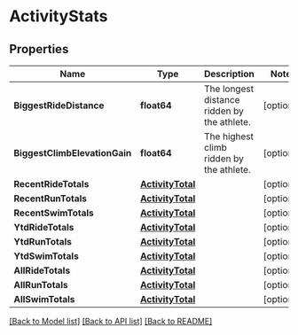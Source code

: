 # ActivityStats

## Properties

Name | Type | Description | Notes
------------ | ------------- | ------------- | -------------
**BiggestRideDistance** | **float64** | The longest distance ridden by the athlete. | [optional] 
**BiggestClimbElevationGain** | **float64** | The highest climb ridden by the athlete. | [optional] 
**RecentRideTotals** | [**ActivityTotal**](ActivityTotal.md) |  | [optional] 
**RecentRunTotals** | [**ActivityTotal**](ActivityTotal.md) |  | [optional] 
**RecentSwimTotals** | [**ActivityTotal**](ActivityTotal.md) |  | [optional] 
**YtdRideTotals** | [**ActivityTotal**](ActivityTotal.md) |  | [optional] 
**YtdRunTotals** | [**ActivityTotal**](ActivityTotal.md) |  | [optional] 
**YtdSwimTotals** | [**ActivityTotal**](ActivityTotal.md) |  | [optional] 
**AllRideTotals** | [**ActivityTotal**](ActivityTotal.md) |  | [optional] 
**AllRunTotals** | [**ActivityTotal**](ActivityTotal.md) |  | [optional] 
**AllSwimTotals** | [**ActivityTotal**](ActivityTotal.md) |  | [optional] 

[[Back to Model list]](../README.md#documentation-for-models) [[Back to API list]](../README.md#documentation-for-api-endpoints) [[Back to README]](../README.md)


